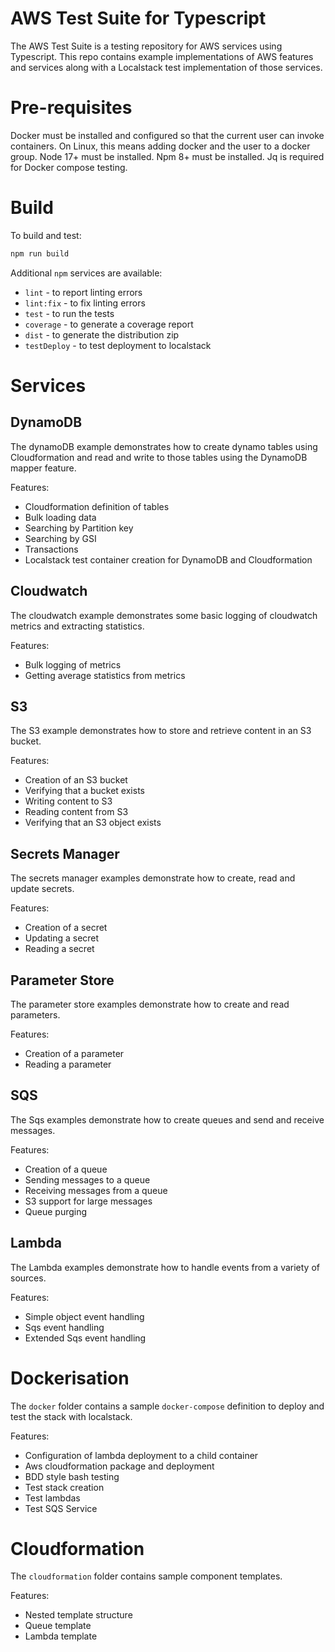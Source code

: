 # AWS Test Suite for Typescript

The AWS Test Suite is a testing repository for AWS services using Typescript.
This repo contains example implementations of AWS features and services along with a Localstack test implementation of those services.

# Pre-requisites

Docker must be installed and configured so that the current user can invoke containers. On Linux, this means adding docker and the user to a docker group.
Node 17+ must be installed.
Npm 8+ must be installed.
Jq is required for Docker compose testing.

# Build
To build and test:
```bash
npm run build
```

Additional `npm` services are available:
* `lint` - to report linting errors
* `lint:fix` - to fix linting errors
* `test` - to run the tests
* `coverage` - to generate a coverage report
* `dist` - to generate the distribution zip
* `testDeploy` - to test deployment to localstack

# Services
## DynamoDB
The dynamoDB example demonstrates how to create dynamo tables using Cloudformation and read and write to those tables using the DynamoDB mapper feature.

Features:
* Cloudformation definition of tables
* Bulk loading data
* Searching by Partition key
* Searching by GSI
* Transactions
* Localstack test container creation for DynamoDB and Cloudformation

## Cloudwatch
The cloudwatch example demonstrates some basic logging of cloudwatch metrics and extracting statistics.

Features:
* Bulk logging of metrics
* Getting average statistics from metrics

## S3
The S3 example demonstrates how to store and retrieve content in an S3 bucket.

Features:
* Creation of an S3 bucket
* Verifying that a bucket exists
* Writing content to S3
* Reading content from S3
* Verifying that an S3 object exists

## Secrets Manager
The secrets manager examples demonstrate how to create, read and update secrets.

Features:
* Creation of a secret
* Updating a secret
* Reading a secret

## Parameter Store
The parameter store examples demonstrate how to create and read parameters.

Features:
* Creation of a parameter
* Reading a parameter

## SQS
The Sqs examples demonstrate how to create queues and send and receive messages.

Features:
* Creation of a queue
* Sending messages to a queue
* Receiving messages from a queue
* S3 support for large messages
* Queue purging

## Lambda
The Lambda examples demonstrate how to handle events from a variety of sources.

Features:
* Simple object event handling
* Sqs event handling
* Extended Sqs event handling

# Dockerisation
The `docker` folder contains a sample `docker-compose` definition to deploy and test the stack with localstack.

Features:
* Configuration of lambda deployment to a child container
* Aws cloudformation package and deployment
* BDD style bash testing
* Test stack creation
* Test lambdas
* Test SQS Service

# Cloudformation
The `cloudformation` folder contains sample component templates.

Features:
* Nested template structure
* Queue template
* Lambda template 

